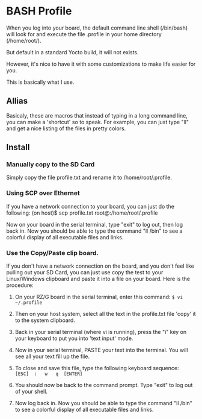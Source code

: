 
# BASH Profile

When you log into your board, the default command line shell (/bin/bash) will look for and execute the file .profile in your home directory (/home/root/).

But default in a standard Yocto build, it will not exists.

However, it's nice to have it with some customizations to make life easier for you.

This is basically what I use.

## Allias
Basicaly, these are macros that instead of typing in a long command line, you can make a 'shortcut' so to speak.
For example, you can just type "ll" and get a nice listing of the files in pretty colors.


## Install

### Manually copy to the SD Card
Simply copy the file profile.txt and rename it to /home/root/.profile.

### Using SCP over Ethernet
If you have a network connection to your board, you can just do the following:
(on host)$ scp profile.txt root@<BOARD-IP-ADDRESS>:/home/root/.profile

Now on your board in the serial terminal, type "exit" to log out, then log back in. Now you should be able to type the command "ll /bin" to see a colorful display of all executable files and links.

### Use the Copy/Paste clip board.
If you don't have a network connection on the board, and you don't feel like pulling out your SD Card, you can just use copy the test to your Linux/Windows clipboard and paste it into a file on your board.
Here is the procedure:
1. On your RZ/G board in the serial terminal, enter this command:
`$ vi ~/.profile`

2. Then on your host system, select all the text in the profile.txt file 'copy' it to the system clipboard.

3. Back in your serial terminal (where vi is running), press the "i" key on your keyboard to put you into 'text input' mode.

4. Now in your serial terminal, PASTE your text into the terminal. You will see all your text fill up the file.

5. To close and save this file, type the following keyboard sequence:
`  [ESC]  :   w   q  [ENTER]`

6. You should now be back to the command prompt. Type "exit" to log out of your shell.
7. Now log back in. Now you should be able to type the command "ll /bin" to see a colorful display of all executable files and links.

